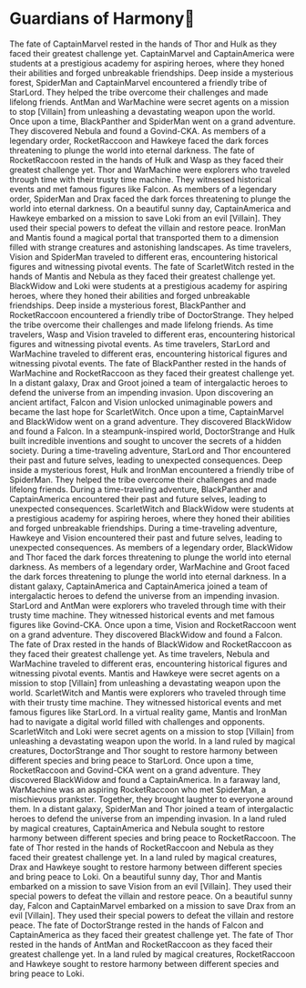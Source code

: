 # Guardians of Harmony:cherry_blossom:

The fate of CaptainMarvel rested in the hands of Thor and Hulk as they faced their greatest challenge yet.
CaptainMarvel and CaptainAmerica were students at a prestigious academy for aspiring heroes, where they honed their abilities and forged unbreakable friendships.
Deep inside a mysterious forest, SpiderMan and CaptainMarvel encountered a friendly tribe of StarLord. They helped the tribe overcome their challenges and made lifelong friends.
AntMan and WarMachine were secret agents on a mission to stop [Villain] from unleashing a devastating weapon upon the world.
Once upon a time, BlackPanther and SpiderMan went on a grand adventure. They discovered Nebula and found a Govind-CKA.
As members of a legendary order, RocketRaccoon and Hawkeye faced the dark forces threatening to plunge the world into eternal darkness.
The fate of RocketRaccoon rested in the hands of Hulk and Wasp as they faced their greatest challenge yet.
Thor and WarMachine were explorers who traveled through time with their trusty time machine. They witnessed historical events and met famous figures like Falcon.
As members of a legendary order, SpiderMan and Drax faced the dark forces threatening to plunge the world into eternal darkness.
On a beautiful sunny day, CaptainAmerica and Hawkeye embarked on a mission to save Loki from an evil [Villain]. They used their special powers to defeat the villain and restore peace.
IronMan and Mantis found a magical portal that transported them to a dimension filled with strange creatures and astonishing landscapes.
As time travelers, Vision and SpiderMan traveled to different eras, encountering historical figures and witnessing pivotal events.
The fate of ScarletWitch rested in the hands of Mantis and Nebula as they faced their greatest challenge yet.
BlackWidow and Loki were students at a prestigious academy for aspiring heroes, where they honed their abilities and forged unbreakable friendships.
Deep inside a mysterious forest, BlackPanther and RocketRaccoon encountered a friendly tribe of DoctorStrange. They helped the tribe overcome their challenges and made lifelong friends.
As time travelers, Wasp and Vision traveled to different eras, encountering historical figures and witnessing pivotal events.
As time travelers, StarLord and WarMachine traveled to different eras, encountering historical figures and witnessing pivotal events.
The fate of BlackPanther rested in the hands of WarMachine and RocketRaccoon as they faced their greatest challenge yet.
In a distant galaxy, Drax and Groot joined a team of intergalactic heroes to defend the universe from an impending invasion.
Upon discovering an ancient artifact, Falcon and Vision unlocked unimaginable powers and became the last hope for ScarletWitch.
Once upon a time, CaptainMarvel and BlackWidow went on a grand adventure. They discovered BlackWidow and found a Falcon.
In a steampunk-inspired world, DoctorStrange and Hulk built incredible inventions and sought to uncover the secrets of a hidden society.
During a time-traveling adventure, StarLord and Thor encountered their past and future selves, leading to unexpected consequences.
Deep inside a mysterious forest, Hulk and IronMan encountered a friendly tribe of SpiderMan. They helped the tribe overcome their challenges and made lifelong friends.
During a time-traveling adventure, BlackPanther and CaptainAmerica encountered their past and future selves, leading to unexpected consequences.
ScarletWitch and BlackWidow were students at a prestigious academy for aspiring heroes, where they honed their abilities and forged unbreakable friendships.
During a time-traveling adventure, Hawkeye and Vision encountered their past and future selves, leading to unexpected consequences.
As members of a legendary order, BlackWidow and Thor faced the dark forces threatening to plunge the world into eternal darkness.
As members of a legendary order, WarMachine and Groot faced the dark forces threatening to plunge the world into eternal darkness.
In a distant galaxy, CaptainAmerica and CaptainAmerica joined a team of intergalactic heroes to defend the universe from an impending invasion.
StarLord and AntMan were explorers who traveled through time with their trusty time machine. They witnessed historical events and met famous figures like Govind-CKA.
Once upon a time, Vision and RocketRaccoon went on a grand adventure. They discovered BlackWidow and found a Falcon.
The fate of Drax rested in the hands of BlackWidow and RocketRaccoon as they faced their greatest challenge yet.
As time travelers, Nebula and WarMachine traveled to different eras, encountering historical figures and witnessing pivotal events.
Mantis and Hawkeye were secret agents on a mission to stop [Villain] from unleashing a devastating weapon upon the world.
ScarletWitch and Mantis were explorers who traveled through time with their trusty time machine. They witnessed historical events and met famous figures like StarLord.
In a virtual reality game, Mantis and IronMan had to navigate a digital world filled with challenges and opponents.
ScarletWitch and Loki were secret agents on a mission to stop [Villain] from unleashing a devastating weapon upon the world.
In a land ruled by magical creatures, DoctorStrange and Thor sought to restore harmony between different species and bring peace to StarLord.
Once upon a time, RocketRaccoon and Govind-CKA went on a grand adventure. They discovered BlackWidow and found a CaptainAmerica.
In a faraway land, WarMachine was an aspiring RocketRaccoon who met SpiderMan, a mischievous prankster. Together, they brought laughter to everyone around them.
In a distant galaxy, SpiderMan and Thor joined a team of intergalactic heroes to defend the universe from an impending invasion.
In a land ruled by magical creatures, CaptainAmerica and Nebula sought to restore harmony between different species and bring peace to RocketRaccoon.
The fate of Thor rested in the hands of RocketRaccoon and Nebula as they faced their greatest challenge yet.
In a land ruled by magical creatures, Drax and Hawkeye sought to restore harmony between different species and bring peace to Loki.
On a beautiful sunny day, Thor and Mantis embarked on a mission to save Vision from an evil [Villain]. They used their special powers to defeat the villain and restore peace.
On a beautiful sunny day, Falcon and CaptainMarvel embarked on a mission to save Drax from an evil [Villain]. They used their special powers to defeat the villain and restore peace.
The fate of DoctorStrange rested in the hands of Falcon and CaptainAmerica as they faced their greatest challenge yet.
The fate of Thor rested in the hands of AntMan and RocketRaccoon as they faced their greatest challenge yet.
In a land ruled by magical creatures, RocketRaccoon and Hawkeye sought to restore harmony between different species and bring peace to Loki.